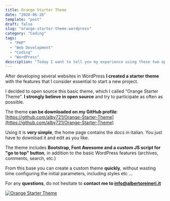 ```yaml
---
title: Orange Starter Theme
date: "2020-06-26"
template: "post"
draft: false
slug: "orange-starter-theme-wordpress"
category: "Coding"
tags:
  - "PHP"
  - "Web Development"
  - "Coding"
  - "WordPress"
description: "Today I want to tell you my experience using these two operating systems, from the point of view of a developer but also of a normal user, because I use the PC both at work and at home, both to program and to reply to emails, write documents, mark appointments etc..."
---
```


After developing several websites in WordPress __I created a starter theme__ with the features that I consider essential to start a new project.

I decided to open source this basic theme, which I called "Orange Starter Theme". __I strongly believe in open source__ and try to participate as often as possible.

The theme __can be downloaded on my GitHub profile__: [https://github.com/alby721/Orange-Starter-Theme](https://github.com/alby721/Orange-Starter-Theme)

Using it is __very simple__, the home page contains the docs in italian. 
You just have to download it and edit as you like.

The theme includes __Bootstrap, Font Awesome and a custom JS script for "go to top" button__, in addition to the basic WordPress features (archives, comments, search, etc.)

From this base you can create a custom theme __quickly__, without wasting time configuring the initial parameters, including styles etc ...

For any __questions__, do not hesitate to __contact me to [info@albertoreineri.it](mailto:info@albertoreineri.it)__

[<img src="https://www.albertoreineri.it/wp-content/uploads/2019/12/Frame-9-730x400.jpg" title="Orange Starte Theme" alt="Orange Starter Theme">](https://github.com/alby721/Orange-Starter-Theme)